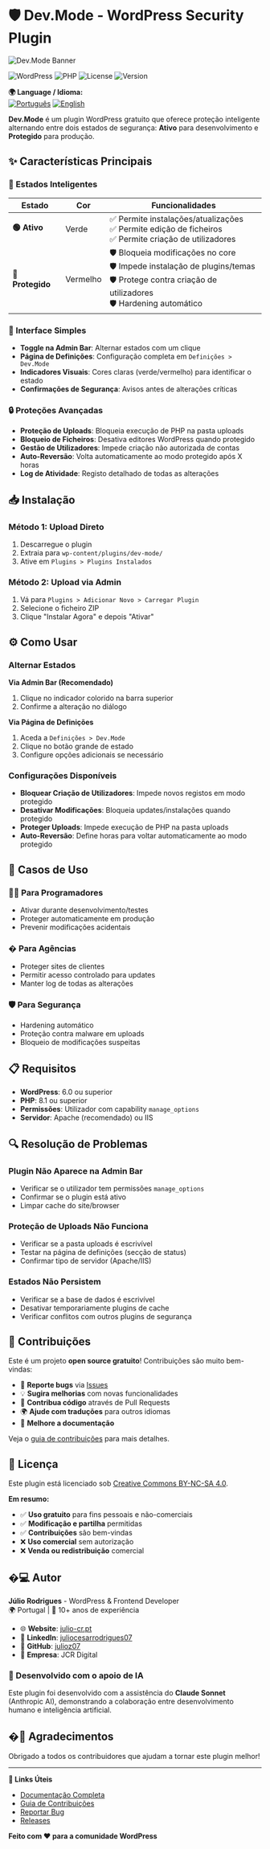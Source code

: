 # 🛡️ Dev.Mode - WordPress Security Plugin

![Dev.Mode Banner](assets/images/devmode-banner.png)

![WordPress](https://img.shields.io/badge/WordPress-6.0%2B-blue)
![PHP](https://img.shields.io/badge/PHP-8.1%2B-purple)
![License](https://img.shields.io/badge/License-CC%20BY--NC--SA%204.0-orange)
![Version](https://img.shields.io/badge/Version-1.0.0-green)

**🌍 Language / Idioma:**  
[![Português](https://img.shields.io/badge/🇵🇹-Português-green?style=for-the-badge)](README.md) [![English](https://img.shields.io/badge/🇺🇸-English-blue?style=for-the-badge)](README_EN.md)

**Dev.Mode** é um plugin WordPress gratuito que oferece proteção inteligente alternando entre dois estados de segurança: **Ativo** para desenvolvimento e **Protegido** para produção.

## ✨ Características Principais

### 🎯 Estados Inteligentes

| Estado | Cor | Funcionalidades |
|--------|-----|-----------------|
| **🟢 Ativo** | Verde | ✅ Permite instalações/atualizações<br>✅ Permite edição de ficheiros<br>✅ Permite criação de utilizadores |
| **🔴 Protegido** | Vermelho | 🛡️ Bloqueia modificações no core<br>🛡️ Impede instalação de plugins/temas<br>🛡️ Protege contra criação de utilizadores<br>🛡️ Hardening automático |

### 🚀 Interface Simples

- **Toggle na Admin Bar**: Alternar estados com um clique
- **Página de Definições**: Configuração completa em `Definições > Dev.Mode`
- **Indicadores Visuais**: Cores claras (verde/vermelho) para identificar o estado
- **Confirmações de Segurança**: Avisos antes de alterações críticas

### 🔒 Proteções Avançadas

- **Proteção de Uploads**: Bloqueia execução de PHP na pasta uploads
- **Bloqueio de Ficheiros**: Desativa editores WordPress quando protegido
- **Gestão de Utilizadores**: Impede criação não autorizada de contas
- **Auto-Reversão**: Volta automaticamente ao modo protegido após X horas
- **Log de Atividade**: Registo detalhado de todas as alterações

## 📥 Instalação

### Método 1: Upload Direto
1. Descarregue o plugin
2. Extraia para `wp-content/plugins/dev-mode/`
3. Ative em `Plugins > Plugins Instalados`

### Método 2: Upload via Admin
1. Vá para `Plugins > Adicionar Novo > Carregar Plugin`
2. Selecione o ficheiro ZIP
3. Clique "Instalar Agora" e depois "Ativar"

## ⚙️ Como Usar

### Alternar Estados

**Via Admin Bar (Recomendado)**
1. Clique no indicador colorido na barra superior
2. Confirme a alteração no diálogo

**Via Página de Definições**
1. Aceda a `Definições > Dev.Mode`
2. Clique no botão grande de estado
3. Configure opções adicionais se necessário

### Configurações Disponíveis

- **Bloquear Criação de Utilizadores**: Impede novos registos em modo protegido
- **Desativar Modificações**: Bloqueia updates/instalações quando protegido
- **Proteger Uploads**: Impede execução de PHP na pasta uploads
- **Auto-Reversão**: Define horas para voltar automaticamente ao modo protegido

## 🎯 Casos de Uso

### 👨‍💻 Para Programadores
- Ativar durante desenvolvimento/testes
- Proteger automaticamente em produção
- Prevenir modificações acidentais

### � Para Agências
- Proteger sites de clientes
- Permitir acesso controlado para updates
- Manter log de todas as alterações

### 🛡️ Para Segurança
- Hardening automático
- Proteção contra malware em uploads
- Bloqueio de modificações suspeitas

## 📋 Requisitos

- **WordPress**: 6.0 ou superior
- **PHP**: 8.1 ou superior  
- **Permissões**: Utilizador com capability `manage_options`
- **Servidor**: Apache (recomendado) ou IIS

## 🔍 Resolução de Problemas

### Plugin Não Aparece na Admin Bar
- Verificar se o utilizador tem permissões `manage_options`
- Confirmar se o plugin está ativo
- Limpar cache do site/browser

### Proteção de Uploads Não Funciona
- Verificar se a pasta uploads é escrivível
- Testar na página de definições (secção de status)
- Confirmar tipo de servidor (Apache/IIS)

### Estados Não Persistem
- Verificar se a base de dados é escrivível
- Desativar temporariamente plugins de cache
- Verificar conflitos com outros plugins de segurança

## 🤝 Contribuições

Este é um projeto **open source gratuito**! Contribuições são muito bem-vindas:

- 🐛 **Reporte bugs** via [Issues](https://github.com/YOUR-GITHUB-USERNAME/dev-mode-wordpress/issues)
- 💡 **Sugira melhorias** com novas funcionalidades
- 🔧 **Contribua código** através de Pull Requests
- 🌍 **Ajude com traduções** para outros idiomas
- 📖 **Melhore a documentação**

Veja o [guia de contribuições](CONTRIBUTING.md) para mais detalhes.

## 📄 Licença

Este plugin está licenciado sob [Creative Commons BY-NC-SA 4.0](LICENSE).

**Em resumo:**
- ✅ **Uso gratuito** para fins pessoais e não-comerciais
- ✅ **Modificação e partilha** permitidas 
- ✅ **Contribuições** são bem-vindas
- ❌ **Uso comercial** sem autorização
- ❌ **Venda ou redistribuição** comercial

## �‍💻 Autor

**Júlio Rodrigues** - WordPress & Frontend Developer  
🌍 Portugal | 🔧 10+ anos de experiência  

- 🌐 **Website**: [julio-cr.pt](https://julio-cr.pt/)
- 💼 **LinkedIn**: [juliocesarrodrigues07](https://www.linkedin.com/in/juliocesarrodrigues07/)
- 🐙 **GitHub**: [julioz07](https://github.com/julioz07)
- 📧 **Empresa**: JCR Digital

### 🤖 Desenvolvido com o apoio de IA

Este plugin foi desenvolvido com a assistência do **Claude Sonnet** (Anthropic AI), demonstrando a colaboração entre desenvolvimento humano e inteligência artificial.

## �🙏 Agradecimentos

Obrigado a todos os contribuidores que ajudam a tornar este plugin melhor!

---

**🔗 Links Úteis**
- [Documentação Completa](README.md)
- [Guia de Contribuições](CONTRIBUTING.md)  
- [Reportar Bug](https://github.com/julioz07/dev-mode-wordpress/issues)
- [Releases](https://github.com/julioz07/dev-mode-wordpress/releases)

**Feito com ❤️ para a comunidade WordPress**